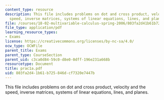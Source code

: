 ```yaml
---
content_type: resource
description: This file includes problems on dot and cross product, velocity and the
  speed, inverse matrices, systems of linear equations, lines, and planes.
file: /courses/18-02-multivariable-calculus-spring-2006/803fa2d41b61b725846dcf7320e7447b_prac1a.pdf
file_type: application/pdf
learning_resource_types:
- Exams
license: https://creativecommons.org/licenses/by-nc-sa/4.0/
ocw_type: OCWFile
parent_title: Exams
parent_type: CourseSection
parent_uid: c3ca0d84-59c0-d8e0-0dff-196e231a668b
resourcetype: Document
title: prac1a.pdf
uid: 803fa2d4-1b61-b725-846d-cf7320e7447b
---
```

This file includes problems on dot and cross product, velocity and the speed, inverse matrices, systems of linear equations, lines, and planes.
